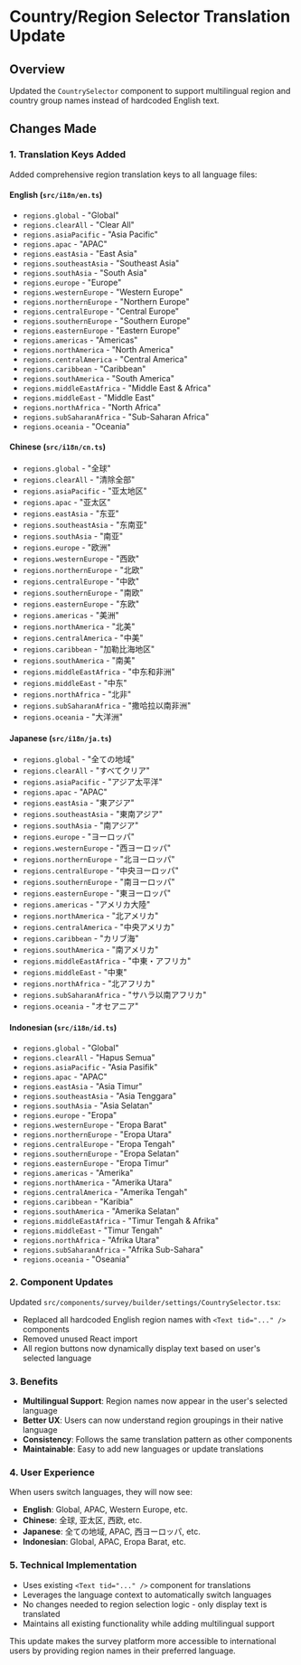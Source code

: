 # Country/Region Selector Translation Update

## Overview

Updated the `CountrySelector` component to support multilingual region and country group names instead of hardcoded English text.

## Changes Made

### 1. Translation Keys Added

Added comprehensive region translation keys to all language files:

#### English (`src/i18n/en.ts`)

- `regions.global` - "Global"
- `regions.clearAll` - "Clear All"
- `regions.asiaPacific` - "Asia Pacific"
- `regions.apac` - "APAC"
- `regions.eastAsia` - "East Asia"
- `regions.southeastAsia` - "Southeast Asia"
- `regions.southAsia` - "South Asia"
- `regions.europe` - "Europe"
- `regions.westernEurope` - "Western Europe"
- `regions.northernEurope` - "Northern Europe"
- `regions.centralEurope` - "Central Europe"
- `regions.southernEurope` - "Southern Europe"
- `regions.easternEurope` - "Eastern Europe"
- `regions.americas` - "Americas"
- `regions.northAmerica` - "North America"
- `regions.centralAmerica` - "Central America"
- `regions.caribbean` - "Caribbean"
- `regions.southAmerica` - "South America"
- `regions.middleEastAfrica` - "Middle East & Africa"
- `regions.middleEast` - "Middle East"
- `regions.northAfrica` - "North Africa"
- `regions.subSaharanAfrica` - "Sub-Saharan Africa"
- `regions.oceania` - "Oceania"

#### Chinese (`src/i18n/cn.ts`)

- `regions.global` - "全球"
- `regions.clearAll` - "清除全部"
- `regions.asiaPacific` - "亚太地区"
- `regions.apac` - "亚太区"
- `regions.eastAsia` - "东亚"
- `regions.southeastAsia` - "东南亚"
- `regions.southAsia` - "南亚"
- `regions.europe` - "欧洲"
- `regions.westernEurope` - "西欧"
- `regions.northernEurope` - "北欧"
- `regions.centralEurope` - "中欧"
- `regions.southernEurope` - "南欧"
- `regions.easternEurope` - "东欧"
- `regions.americas` - "美洲"
- `regions.northAmerica` - "北美"
- `regions.centralAmerica` - "中美"
- `regions.caribbean` - "加勒比海地区"
- `regions.southAmerica` - "南美"
- `regions.middleEastAfrica` - "中东和非洲"
- `regions.middleEast` - "中东"
- `regions.northAfrica` - "北非"
- `regions.subSaharanAfrica` - "撒哈拉以南非洲"
- `regions.oceania` - "大洋洲"

#### Japanese (`src/i18n/ja.ts`)

- `regions.global` - "全ての地域"
- `regions.clearAll` - "すべてクリア"
- `regions.asiaPacific` - "アジア太平洋"
- `regions.apac` - "APAC"
- `regions.eastAsia` - "東アジア"
- `regions.southeastAsia` - "東南アジア"
- `regions.southAsia` - "南アジア"
- `regions.europe` - "ヨーロッパ"
- `regions.westernEurope` - "西ヨーロッパ"
- `regions.northernEurope` - "北ヨーロッパ"
- `regions.centralEurope` - "中央ヨーロッパ"
- `regions.southernEurope` - "南ヨーロッパ"
- `regions.easternEurope` - "東ヨーロッパ"
- `regions.americas` - "アメリカ大陸"
- `regions.northAmerica` - "北アメリカ"
- `regions.centralAmerica` - "中央アメリカ"
- `regions.caribbean` - "カリブ海"
- `regions.southAmerica` - "南アメリカ"
- `regions.middleEastAfrica` - "中東・アフリカ"
- `regions.middleEast` - "中東"
- `regions.northAfrica` - "北アフリカ"
- `regions.subSaharanAfrica` - "サハラ以南アフリカ"
- `regions.oceania` - "オセアニア"

#### Indonesian (`src/i18n/id.ts`)

- `regions.global` - "Global"
- `regions.clearAll` - "Hapus Semua"
- `regions.asiaPacific` - "Asia Pasifik"
- `regions.apac` - "APAC"
- `regions.eastAsia` - "Asia Timur"
- `regions.southeastAsia` - "Asia Tenggara"
- `regions.southAsia` - "Asia Selatan"
- `regions.europe` - "Eropa"
- `regions.westernEurope` - "Eropa Barat"
- `regions.northernEurope` - "Eropa Utara"
- `regions.centralEurope` - "Eropa Tengah"
- `regions.southernEurope` - "Eropa Selatan"
- `regions.easternEurope` - "Eropa Timur"
- `regions.americas` - "Amerika"
- `regions.northAmerica` - "Amerika Utara"
- `regions.centralAmerica` - "Amerika Tengah"
- `regions.caribbean` - "Karibia"
- `regions.southAmerica` - "Amerika Selatan"
- `regions.middleEastAfrica` - "Timur Tengah & Afrika"
- `regions.middleEast` - "Timur Tengah"
- `regions.northAfrica` - "Afrika Utara"
- `regions.subSaharanAfrica` - "Afrika Sub-Sahara"
- `regions.oceania` - "Oseania"

### 2. Component Updates

Updated `src/components/survey/builder/settings/CountrySelector.tsx`:

- Replaced all hardcoded English region names with `<Text tid="..." />` components
- Removed unused React import
- All region buttons now dynamically display text based on user's selected language

### 3. Benefits

- **Multilingual Support**: Region names now appear in the user's selected language
- **Better UX**: Users can now understand region groupings in their native language
- **Consistency**: Follows the same translation pattern as other components
- **Maintainable**: Easy to add new languages or update translations

### 4. User Experience

When users switch languages, they will now see:

- **English**: Global, APAC, Western Europe, etc.
- **Chinese**: 全球, 亚太区, 西欧, etc.
- **Japanese**: 全ての地域, APAC, 西ヨーロッパ, etc.
- **Indonesian**: Global, APAC, Eropa Barat, etc.

### 5. Technical Implementation

- Uses existing `<Text tid="..." />` component for translations
- Leverages the language context to automatically switch languages
- No changes needed to region selection logic - only display text is translated
- Maintains all existing functionality while adding multilingual support

This update makes the survey platform more accessible to international users by providing region names in their preferred language.
